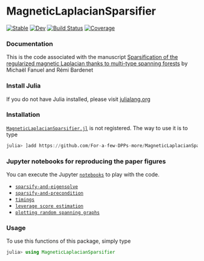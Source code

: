 # MagneticLaplacianSparsifier

[![Stable](https://img.shields.io/badge/docs-stable-blue.svg)](https://For-a-few-DPPs-more.github.io/MagneticLaplacianSparsifier.jl/stable)
[![Dev](https://img.shields.io/badge/docs-dev-blue.svg)](https://For-a-few-DPPs-more.github.io/MagneticLaplacianSparsifier.jl/dev)
[![Build Status](https://github.com/For-a-few-DPPs-more/MagneticLaplacianSparsifier.jl/actions/workflows/CI.yml/badge.svg?branch=main)](https://github.com/For-a-few-DPPs-more/MagneticLaplacianSparsifier.jl/actions/workflows/CI.yml?query=branch%3Amain)
[![Coverage](https://codecov.io/gh/For-a-few-DPPs-more/MagneticLaplacianSparsifier.jl/branch/main/graph/badge.svg)](https://codecov.io/gh/For-a-few-DPPs-more/MagneticLaplacianSparsifier.jl)

### Documentation
This is the code associated with the manuscript 
[Sparsification of the regularized magnetic Laplacian  thanks to multi-type spanning forests]()
by Michaël Fanuel and Rémi Bardenet
### Install Julia

If you do not have Julia installed, please visit [julialang.org](https://julialang.org/learning/getting-started/)
### Installation

[`MagneticLaplacianSparsifier.jl`](https://github.com/For-a-few-DPPs-more/MagneticLaplacianSparsifier.jl) is not registered.
The way to use it is to type

```julia
julia> ]add https://github.com/For-a-few-DPPs-more/MagneticLaplacianSparsifier.jl
```

### Jupyter notebooks for reproducing the paper figures

You can execute the Jupyter [`notebooks`](https://github.com/For-a-few-DPPs-more/MagneticLaplacianSparsifier.jl/blob/master/notebooks) to play with the code.

- [`sparsify-and-eigensolve`](https://github.com/For-a-few-DPPs-more/MagneticLaplacianSparsifier.jl/blob/master/notebooks/syncrank.ipynb)
- [`sparsify-and-precondition`](https://github.com/For-a-few-DPPs-more/MagneticLaplacianSparsifier.jl/blob/master/notebooks/preconditioning.ipynb)
- [`timings`](https://github.com/For-a-few-DPPs-more/MagneticLaplacianSparsifier.jl/blob/master/notebooks/timings.ipynb)
- [`leverage score estimation`](https://github.com/For-a-few-DPPs-more/MagneticLaplacianSparsifier.jl/blob/master/notebooks/demo_lev_scores.ipynb)
- [`plotting random spanning graphs`](https://github.com/For-a-few-DPPs-more/MagneticLaplacianSparsifier.jl/blob/master/notebooks/plots.ipynb)


### Usage

To use this functions of this package, simply type

```julia
julia> using MagneticLaplacianSparsifier
```
